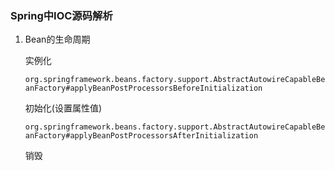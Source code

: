 ### Spring中IOC源码解析

1. Bean的生命周期

   实例化

   `org.springframework.beans.factory.support.AbstractAutowireCapableBeanFactory#applyBeanPostProcessorsBeforeInitialization`

   初始化(设置属性值)

   `org.springframework.beans.factory.support.AbstractAutowireCapableBeanFactory#applyBeanPostProcessorsAfterInitialization`

   销毁

   